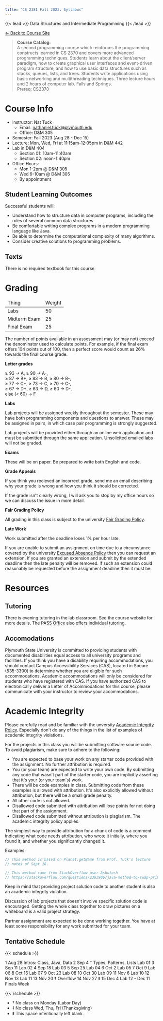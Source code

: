 ```yaml
---
title: "CS 2381 Fall 2023: Syllabus"
---
```


{{< lead >}}
Data Structures and Intermediate Programming
{{< /lead >}}

[&larr; Back to Course Site](../)

<blockquote>
<b>Course Catalog:</b><br>
A second programming course which reinforces the programming
constructs learned in CS 2370 and covers more advanced programming
techniques. Students learn about the client/server paradigm, how to
create graphical user interfaces and event-driven program structure,
and how to use basic data structures such as stacks, queues, lists,
and trees. Students write applications using basic networking and
multithreading techniques. Three lecture hours and 2 hours of computer
lab. Falls and Springs.
<br>Prereq: CS2370
</blockquote>

# Course Info

 - Instructor: Nat Tuck 
   - Email: <nathaniel.tuck@plymouth.edu>
   - Office: D&M 305
 - Semester: Fall 2023 (Aug 28 - Dec 15)
 - Lecture: Mon, Wed, Fri at 11:15am-12:05pm in D&M 442
 - Lab in D&M 404
   - Section 01: 10am-11:40am
   - Section 02: noon-1:40pm
 - Office Hours:
   - Mon 1-2pm @ D&M 305
   - Wed 9-10am @ D&M 305
   - By appointment

## Student Learning Outcomes

Successful students will: 

 - Understand how to structure data in computer programs, including the roles 
   of several common data structures.
 - Be comfortable writing complex programs in a modern programming language
   like Java. 
 - Be able to determine the computational complexity of many algorithms.
 - Consider creative solutions to programming problems. 

## Texts

There is no required textbook for this course.

# Grading

<table class="table table-striped">
  <thead>
    <tr>
	  <td>Thing</td>
	  <td>Weight</td>
	</tr>
  </thead>
  <tbody>
	<tr>
	  <td>Labs</td>
	  <td>50</td>
	</tr>
    <tr>
	  <td>Midterm Exam</td>
	  <td>25</td>
	</tr>
    <tr>
	  <td>Final Exam</td>
	  <td>25</td>
	</tr>
  </tbody>
</table>

The number of points available in an assessment may (or may not)
exceed the denominator used to calculate points. For example, if the
final exam offers 104 points out of 100, then a perfect score would
count as 26% towards the final course grade.

**Letter grades**

&ge; 93 &rarr; A, &ge; 90 &rarr; A-, <br>
&ge; 87 &rarr; B+, &ge; 83 &rarr; B, &ge; 80 &rarr; B-, <br>
&ge; 77 &rarr; C+, &ge; 73 &rarr; C, &ge; 70 &rarr; C-, <br>
&ge; 67 &rarr; D+, &ge; 63 &rarr; D, &ge; 60 &rarr; D-, <br>
else (&lt; 60) &rarr; F

**Labs**

Lab projects will be assigned weekly throughout the semester. These may
have both programming components and questions to answer. These may be
assigned in pairs, in which case pair programming is strongly suggested.

Lab projects will be provided either through an online web application
and must be submitted through the same application. Unsolicited emailed
labs will not be graded.

**Exams**

These will be on paper. Be prepared to write both English and code.

**Grade Appeals**

If you think you recieved an incorrect grade, send me an email
describing why your grade is wrong and how you think it should be
corrected.

If the grade isn't clearly wrong, I will ask you to stop by my office
hours so we can discuss the issue in more detail.

**Fair Grading Policy**

All grading in this class is subject to the university [Fair Grading Policy](
https://coursecatalog.plymouth.edu/university-policies-procedures/).

**Late Work**

Work submitted after the deadline loses 1% per hour late.

If you are unable to submit an assignment on time due to a
circumstance covered by the university [Excused Absence Policy](
https://coursecatalog.plymouth.edu/university-policies-procedures/)
then you can request an extension. If you are granted an extension and
submit by the extended deadline then the late penalty will be removed.
If such an extension could reasonably be requested before the
assignment deadline then it must be.

# Resources

## Tutoring

There is evening tutoring in the lab classroom. See the course website
for more details. The [PASS Office](
https://www.plymouth.edu/academics/plymouth-academic-support-services)
also offers individual tutoring.

## Accomodations

Plymouth State University is committed to providing students with
documented disabilities equal access to all university programs and
facilities. If you think you have a disability requiring
accommodations, you should contact Campus Accessibility Services
(CAS), located in Speare (535-3300) to determine whether you are
eligible for such accommodations. Academic accommodations will only be
considered for students who have registered with CAS. If you have
authorized CAS to electronically deliver a Letter of Accommodations
for this course, please communicate with your instructor to review
your accommodations.

# Academic Integrity

Please carefully read and be familiar with the unversity [Academic
Integrity Policy](
https://coursecatalog.plymouth.edu/university-policies-procedures/).
Especially don't do any of the things in the list of examples of
academic integrity violations.

For the projects in this class you will be submitting software source
code. To avoid plagiarism, make sure to adhere to the following:

 - You are expected to base your work on any starter code provided with
   the assignment. No further attribution is required.
 - You (or your team) are expected to write your own code. By
   submitting any code that wasn't part of the starter code, you are
   implicitly asserting that it's your (or your team's) work.
 - There will be code examples in class. Submitting code from these
   examples is allowed with attribution. It's also explicitly allowed
   without attribution, but there will be a small grade penalty.
 - All other code is not allowed.
 - Disallowed code submitted with attribution will lose points for
   not doing that part of the assignment.
 - Disallowed code submitted without attribution is
   plagiarism. The academic integrity policy applies.

The simplest way to provide attribution for a chunk of code is a
comment indicating what code needs attribution, who wrote it
initially, where you found it, and whether you significantly changed
it.

Examples:

```java
// This method is based on Planet.getName from Prof. Tuck's lecture 
// notes of Sept 18.

// This method came from StackOverflow user Ashutosh
// https://stackoverflow.com/questions/2393906/java-method-to-swap-primitives
```

Keep in mind that providing project solution code to another student
is also an academic integrity violation.

Discussion of lab projects that doesn't involve specific solution code
is encouraged. Getting the whole class together to draw pictures on
a whiteboard is a valid project strategy.

Partner assignment are expected to be done working together. You have
at least some responsibility for any work submitted for your team.

## Tentative Schedule

{{< schedule >}}

<tr>
	<td>1</td>
	<td>Aug 28</td>
	<td>Intros: Class, Java, Data</td>
	<td></td>
</tr>
<tr>
	<td>2</td>
	<td>Sep 4 †</td>
	<td>Types, Patterns, Lists</td>
	<td>Lab 01</td>
</tr>
<tr>
	<td>3</td>
	<td>Sep 11</td>
	<td></td>
	<td>Lab 02</td>
</tr>
<tr>
	<td>4</td>
	<td>Sep 18</td>
	<td></td>
	<td>Lab 03</td>
</tr>
<tr>
	<td>5</td>
	<td>Sep 25</td>
	<td></td>
	<td>Lab 04</td>
</tr>
<tr>
	<td>6</td>
	<td>Oct 2</td>
	<td></td>
	<td>Lab 05</td>
</tr>
<tr>
	<td>7</td>
	<td>Oct 9</td>
	<td></td>
	<td>Lab 06</td>
</tr>
<tr>
	<td>8</td>
	<td>Oct 16</td>
	<td></td>
	<td>Lab 07</td>
</tr>
<tr>
	<td>9</td>
	<td>Oct 23</td>
	<td></td>
	<td>Lab 08</td>
</tr>
<tr>
	<td>10</td>
	<td>Oct 30</td>
	<td></td>
	<td>Lab 09</td>
</tr>
<tr>
	<td>11</td>
	<td>Nov 6</td>
	<td></td>
	<td>Lab 10</td>
</tr>
<tr>
	<td>12</td>
	<td>Nov 13</td>
	<td></td>
	<td>Lab 11</td>
</tr>
<tr>
	<td>13</td>
	<td>Nov 20 ‡</td>
	<td></td>
	<td>Overflow</td>
</tr>
<tr>
	<td>14</td>
	<td>Nov 27</td>
	<td></td>
	<td>⹋</td>
</tr>
<tr>
	<td>15</td>
	<td>Dec 4</td>
	<td></td>
	<td>Lab 12</td>
</tr>
<tr>
	<td>-</td>
	<td>Dec 11</td>
	<td colspan="2">Finals Week</td>
</tr>

{{< /schedule >}}

 - † No class on Monday (Labor Day)
 - ‡ No class Wed, Thu, Fri (Thanksgiving)
 - ⹋ This space intentionally left blank.
